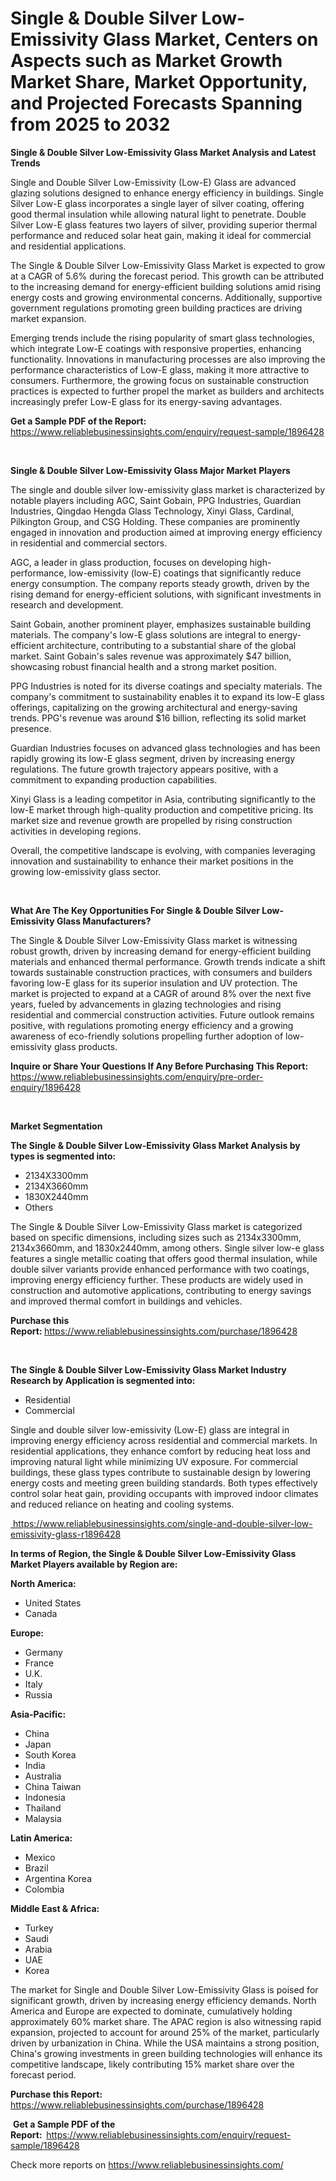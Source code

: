 <p><h1>Single & Double Silver Low-Emissivity Glass Market, Centers on Aspects such as Market Growth Market Share, Market Opportunity, and Projected Forecasts Spanning from 2025 to 2032</h1></p><p><strong>Single & Double Silver Low-Emissivity Glass Market Analysis and Latest Trends</strong></p>
<p><p>Single and Double Silver Low-Emissivity (Low-E) Glass are advanced glazing solutions designed to enhance energy efficiency in buildings. Single Silver Low-E glass incorporates a single layer of silver coating, offering good thermal insulation while allowing natural light to penetrate. Double Silver Low-E glass features two layers of silver, providing superior thermal performance and reduced solar heat gain, making it ideal for commercial and residential applications.</p><p>The Single & Double Silver Low-Emissivity Glass Market is expected to grow at a CAGR of 5.6% during the forecast period. This growth can be attributed to the increasing demand for energy-efficient building solutions amid rising energy costs and growing environmental concerns. Additionally, supportive government regulations promoting green building practices are driving market expansion. </p><p>Emerging trends include the rising popularity of smart glass technologies, which integrate Low-E coatings with responsive properties, enhancing functionality. Innovations in manufacturing processes are also improving the performance characteristics of Low-E glass, making it more attractive to consumers. Furthermore, the growing focus on sustainable construction practices is expected to further propel the market as builders and architects increasingly prefer Low-E glass for its energy-saving advantages.</p></p>
<p><strong>Get a Sample PDF of the Report:&nbsp;</strong> <a href="https://www.reliablebusinessinsights.com/enquiry/request-sample/1896428?utm_campaign=3100&utm_medium=2&utm_source=Github&utm_content=ia&utm_term=03042025&utm_id=single-double-silver-low-emissivity-glass">https://www.reliablebusinessinsights.com/enquiry/request-sample/1896428</a></p>
<p>&nbsp;</p>
<p><strong>Single & Double Silver Low-Emissivity Glass Major Market Players</strong></p>
<p><p>The single and double silver low-emissivity glass market is characterized by notable players including AGC, Saint Gobain, PPG Industries, Guardian Industries, Qingdao Hengda Glass Technology, Xinyi Glass, Cardinal, Pilkington Group, and CSG Holding. These companies are prominently engaged in innovation and production aimed at improving energy efficiency in residential and commercial sectors.</p><p>AGC, a leader in glass production, focuses on developing high-performance, low-emissivity (low-E) coatings that significantly reduce energy consumption. The company reports steady growth, driven by the rising demand for energy-efficient solutions, with significant investments in research and development.</p><p>Saint Gobain, another prominent player, emphasizes sustainable building materials. The company's low-E glass solutions are integral to energy-efficient architecture, contributing to a substantial share of the global market. Saint Gobain's sales revenue was approximately $47 billion, showcasing robust financial health and a strong market position.</p><p>PPG Industries is noted for its diverse coatings and specialty materials. The company's commitment to sustainability enables it to expand its low-E glass offerings, capitalizing on the growing architectural and energy-saving trends. PPG's revenue was around $16 billion, reflecting its solid market presence.</p><p>Guardian Industries focuses on advanced glass technologies and has been rapidly growing its low-E glass segment, driven by increasing energy regulations. The future growth trajectory appears positive, with a commitment to expanding production capabilities.</p><p>Xinyi Glass is a leading competitor in Asia, contributing significantly to the low-E market through high-quality production and competitive pricing. Its market size and revenue growth are propelled by rising construction activities in developing regions.</p><p>Overall, the competitive landscape is evolving, with companies leveraging innovation and sustainability to enhance their market positions in the growing low-emissivity glass sector.</p></p>
<p>&nbsp;</p>
<p><strong>What Are The Key Opportunities For Single & Double Silver Low-Emissivity Glass Manufacturers?</strong></p>
<p><p>The Single & Double Silver Low-Emissivity Glass market is witnessing robust growth, driven by increasing demand for energy-efficient building materials and enhanced thermal performance. Growth trends indicate a shift towards sustainable construction practices, with consumers and builders favoring low-E glass for its superior insulation and UV protection. The market is projected to expand at a CAGR of around 8% over the next five years, fueled by advancements in glazing technologies and rising residential and commercial construction activities. Future outlook remains positive, with regulations promoting energy efficiency and a growing awareness of eco-friendly solutions propelling further adoption of low-emissivity glass products.</p></p>
<p><strong>Inquire or Share Your Questions If Any Before Purchasing This Report:</strong> <a href="https://www.reliablebusinessinsights.com/enquiry/pre-order-enquiry/1896428?utm_campaign=3100&utm_medium=2&utm_source=Github&utm_content=ia&utm_term=03042025&utm_id=single-double-silver-low-emissivity-glass">https://www.reliablebusinessinsights.com/enquiry/pre-order-enquiry/1896428</a></p>
<p>&nbsp;</p>
<p><strong>Market Segmentation</strong></p>
<p><strong>The Single & Double Silver Low-Emissivity Glass Market Analysis by types is segmented into:</strong></p>
<p><ul><li>2134X3300mm</li><li>2134X3660mm</li><li>1830X2440mm</li><li>Others</li></ul></p>
<p><p>The Single & Double Silver Low-Emissivity Glass market is categorized based on specific dimensions, including sizes such as 2134x3300mm, 2134x3660mm, and 1830x2440mm, among others. Single silver low-e glass features a single metallic coating that offers good thermal insulation, while double silver variants provide enhanced performance with two coatings, improving energy efficiency further. These products are widely used in construction and automotive applications, contributing to energy savings and improved thermal comfort in buildings and vehicles.</p></p>
<p><strong>Purchase this Report:&nbsp;</strong><a href="https://www.reliablebusinessinsights.com/purchase/1896428?utm_campaign=3100&utm_medium=2&utm_source=Github&utm_content=ia&utm_term=03042025&utm_id=single-double-silver-low-emissivity-glass">https://www.reliablebusinessinsights.com/purchase/1896428</a></p>
<p>&nbsp;</p>
<p><strong>The Single & Double Silver Low-Emissivity Glass Market Industry Research by Application is segmented into:</strong></p>
<p><ul><li>Residential</li><li>Commercial</li></ul></p>
<p><p>Single and double silver low-emissivity (Low-E) glass are integral in improving energy efficiency across residential and commercial markets. In residential applications, they enhance comfort by reducing heat loss and improving natural light while minimizing UV exposure. For commercial buildings, these glass types contribute to sustainable design by lowering energy costs and meeting green building standards. Both types effectively control solar heat gain, providing occupants with improved indoor climates and reduced reliance on heating and cooling systems.</p></p>
<p><a href="https://www.reliablebusinessinsights.com/single-and-double-silver-low-emissivity-glass-r1896428?utm_campaign=3100&utm_medium=2&utm_source=Github&utm_content=ia&utm_term=03042025&utm_id=single-double-silver-low-emissivity-glass">&nbsp;https://www.reliablebusinessinsights.com/single-and-double-silver-low-emissivity-glass-r1896428</a></p>
<p><strong>In terms of Region, the Single & Double Silver Low-Emissivity Glass Market Players available by Region are:</strong></p>
<p>
    <p> <strong> North America: </strong>
        <ul>
            <li>United States</li>
            <li>Canada</li>
        </ul>
        </p> 
    <p> <strong> Europe: </strong>
        <ul>
            <li>Germany</li>
            <li>France</li>
            <li>U.K.</li>
            <li>Italy</li>
            <li>Russia</li>
        </ul>
        </p> 
    <p> <strong> Asia-Pacific: </strong>
        <ul>
            <li>China</li>
            <li>Japan</li>
            <li>South Korea</li>
            <li>India</li>
            <li>Australia</li>
            <li>China Taiwan</li>
            <li>Indonesia</li>
            <li>Thailand</li>
            <li>Malaysia</li>
        </ul>
        </p> 
    <p> <strong> Latin America: </strong>
        <ul>
            <li>Mexico</li>
            <li>Brazil</li>
            <li>Argentina Korea</li>
            <li>Colombia</li>
        </ul>
        </p> 
    <p> <strong> Middle East & Africa: </strong>
        <ul>
            <li>Turkey</li>
            <li>Saudi</li>
            <li>Arabia</li>
            <li>UAE</li>
            <li>Korea</li>
        </ul>
    </p>
    </p>
<p><p>The market for Single and Double Silver Low-Emissivity Glass is poised for significant growth, driven by increasing energy efficiency demands. North America and Europe are expected to dominate, cumulatively holding approximately 60% market share. The APAC region is also witnessing rapid expansion, projected to account for around 25% of the market, particularly driven by urbanization in China. While the USA maintains a strong position, China's growing investments in green building technologies will enhance its competitive landscape, likely contributing 15% market share over the forecast period.</p></p>
<p><strong>Purchase this Report: </strong><a href="https://www.reliablebusinessinsights.com/purchase/1896428?utm_campaign=3100&utm_medium=2&utm_source=Github&utm_content=ia&utm_term=03042025&utm_id=single-double-silver-low-emissivity-glass">https://www.reliablebusinessinsights.com/purchase/1896428</a></p>
<p>&nbsp;<strong>Get a Sample PDF of the Report:&nbsp;&nbsp;</strong><a href="https://www.reliablebusinessinsights.com/enquiry/request-sample/1896428?utm_campaign=3100&utm_medium=2&utm_source=Github&utm_content=ia&utm_term=03042025&utm_id=single-double-silver-low-emissivity-glass">https://www.reliablebusinessinsights.com/enquiry/request-sample/1896428</a></p>
<p><strong></strong></p>
<p>Check more reports on <a href="https://www.reliablebusinessinsights.com/?utm_campaign=3100&utm_medium=2&utm_source=Github&utm_content=ia&utm_term=03042025&utm_id=single-double-silver-low-emissivity-glass">https://www.reliablebusinessinsights.com/</a></p>